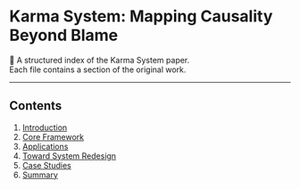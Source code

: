 # Karma System: Mapping Causality Beyond Blame

📖 A structured index of the Karma System paper.  
Each file contains a section of the original work.

---

## Contents

1. [Introduction](01_Introduction.md)  
2. [Core Framework](02_Core_Framework.md)  
3. [Applications](03_Applications.md)  
4. [Toward System Redesign](04_Toward_System_Redesign.md)
5. [Case Studies](05_Case_Studies.md)
6. [Summary](05_Summary.md)
